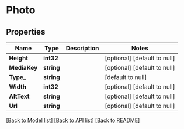 # Photo

## Properties
Name | Type | Description | Notes
------------ | ------------- | ------------- | -------------
**Height** | **int32** |  | [optional] [default to null]
**MediaKey** | **string** |  | [optional] [default to null]
**Type_** | **string** |  | [default to null]
**Width** | **int32** |  | [optional] [default to null]
**AltText** | **string** |  | [optional] [default to null]
**Url** | **string** |  | [optional] [default to null]

[[Back to Model list]](../README.md#documentation-for-models) [[Back to API list]](../README.md#documentation-for-api-endpoints) [[Back to README]](../README.md)

